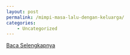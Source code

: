 ```yaml
---
layout: post
permalink: /mimpi-masa-lalu-dengan-keluarga/
categories:
    - Uncategorized
---
```


[Baca Selengkapnya](/10)